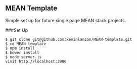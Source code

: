 MEAN Template
-------

Simple set up for future single page MEAN stack projects.

###Set Up
```
$ git clone git@github.com:kevinlanzon/MEAN-template.git
$ cd MEAN-template
$ npm install
$ bower install
$ node server.js
visit http://localhost:3000
```
